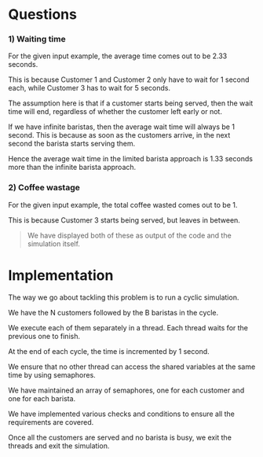# Questions

### 1) Waiting time

For the given input example, the average time comes out to be 2.33 seconds.

This is because Customer 1 and Customer 2 only have to wait for 1 second each, while Customer 3 has to wait for 5 seconds.

The assumption here is that if a customer starts being served, then the wait time will end, regardless of whether the customer left early or not.

If we have infinite baristas, then the average wait time will always be 1 second. This is because as soon as the customers arrive, in the next second the barista starts serving them.

Hence the average wait time in the limited barista approach is 1.33 seconds more than the infinite barista approach.

### 2) Coffee wastage

For the given input example, the total coffee wasted comes out to be 1.

This is because Customer 3 starts being served, but leaves in between.

> We have displayed both of these as output of the code and the simulation itself.

# Implementation

The way we go about tackling this problem is to run a cyclic simulation.

We have the N customers followed by the B baristas in the cycle.

We execute each of them separately in a thread. Each thread waits for the previous one to finish.

At the end of each cycle, the time is incremented by 1 second.

We ensure that no other thread can access the shared variables at the same time by using semaphores.

We have maintained an array of semaphores, one for each customer and one for each barista.

We have implemented various checks and conditions to ensure all the requirements are covered.

Once all the customers are served and no barista is busy, we exit the threads and exit the simulation.